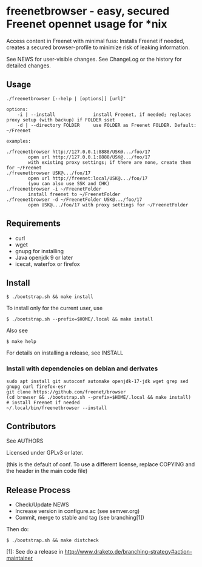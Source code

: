 freenetbrowser - easy, secured Freenet opennet usage for *nix
======================================

Access content in Freenet with minimal fuss:
Installs Freenet if needed, creates a secured browser-profile
to minimize risk of leaking information.

See NEWS for user-visible changes.
See ChangeLog or the history for detailed changes.

## Usage

    ./freenetbrowser [--help | [options]] [url]"
    
    options:
        -i | --install      		install Freenet, if needed; replaces proxy setup (with backup) if FOLDER sset
        -d | --directory FOLDER		use FOLDER as Freenet FOLDER. Default: ~/Freenet
    
    examples:
    
    ./freenetbrowser http://127.0.0.1:8888/USK@.../foo/17
            open url http://127.0.0.1:8888/USK@.../foo/17
            with existing proxy settings; if there are none, create them for ~/Freenet
    ./freenetbrowser USK@.../foo/17
            open url http://freenet:local/USK@.../foo/17
            (you can also use SSK and CHK)
    ./freenetbrowser -i ~/FreenetFolder
            install freenet to ~/FreenetFolder
    ./freenetbrowser -d ~/FreenetFolder USK@.../foo/17
            open USK@.../foo/17 with proxy settings for ~/FreenetFolder

## Requirements

- curl
- wget
- gnupg for installing
- Java openjdk 9 or later
- icecat, waterfox or firefox

## Install

    $ ./bootstrap.sh && make install

To install only for the current user, use

    $ ./bootstrap.sh --prefix=$HOME/.local && make install

Also see

    $ make help

For details on installing a release, see INSTALL

### Install with dependencies on debian and derivates

    sudo apt install git autoconf automake openjdk-17-jdk wget grep sed gnupg curl firefox-esr
    git clone https://github.com/freenet/browser
    (cd browser && ./bootstrap.sh --prefix=$HOME/.local && make install)
    # install Freenet if needed
    ~/.local/bin/freenetbrowser --install



## Contributors

See AUTHORS

Licensed under GPLv3 or later.

(this is the default of conf. To use a different license, replace
COPYING and the header in the main code file)

## Release Process

* Check/Update NEWS
* Increase version in configure.ac (see semver.org)
* Commit, merge to stable and tag (see branching[1])

Then do:

    $ ./bootstrap.sh && make distcheck

[1]: See do a release in
     http://www.draketo.de/branching-strategy#action-maintainer


